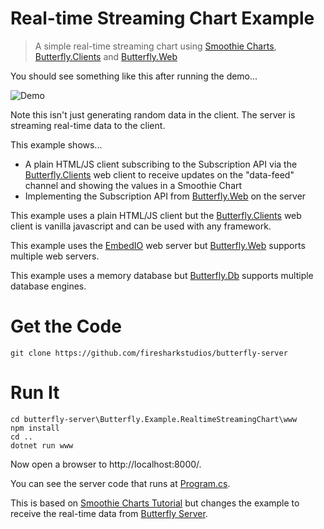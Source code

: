 # Real-time Streaming Chart Example

> A simple real-time streaming chart using [Smoothie Charts](https://github.com/joewalnes/smoothie), [Butterfly.Clients](https://github.com/firesharkstudios/butterfly-client) and [Butterfly.Web](https://github.com/firesharkstudios/butterfly-web)

You should see something like this after running the demo...

![Demo](https://raw.githubusercontent.com/firesharkstudios/butterfly-server/master/img/real-time-chart-demo.gif) 

Note this isn't just generating random data in the client.  The server is streaming real-time data to the client.

This example shows...

- A plain HTML/JS client subscribing to the Subscription API via the [Butterfly.Clients](https://github.com/firesharkstudios/butterfly-client) web client to receive updates on the "data-feed" channel and showing the values in a Smoothie Chart
- Implementing the Subscription API from [Butterfly.Web](https://github.com/firesharkstudios/butterfly-web) on the server

This example uses a plain HTML/JS client but the [Butterfly.Clients](https://github.com/firesharkstudios/butterfly-client) web client is vanilla javascript and can be used with any framework.

This example uses the [EmbedIO](https://github.com/unosquare/embedio) web server but [Butterfly.Web](https://github.com/firesharkstudios/butterfly-web) supports multiple web servers.

This example uses a memory database but [Butterfly.Db](https://github.com/firesharkstudios/butterfly-db) supports multiple database engines.

# Get the Code

```
git clone https://github.com/firesharkstudios/butterfly-server
```

# Run It

```
cd butterfly-server\Butterfly.Example.RealtimeStreamingChart\www
npm install
cd ..
dotnet run www
```

Now open a browser to http://localhost:8000/.

You can see the server code that runs at [Program.cs](https://github.com/firesharkstudios/butterfly-server/blob/master/Butterfly.Example.RealtimeStreamingChart/Program.cs).

This is based on [Smoothie Charts Tutorial](http://smoothiecharts.org/tutorial.html) but changes the example to receive the real-time data from [Butterfly Server](https://butterflyserver.io).

